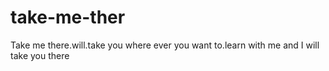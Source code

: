 # take-me-ther
Take me there.will.take you where ever you want to.learn with me and I will take you there
